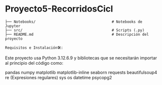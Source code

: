 # Proyecto5-RecorridosCicl 
    ├── Notebooks/                                   # Notebooks de Jupyter 
    ├── src/                                         # Scripts (.py)
    ├── README.md                                    # Descripción del proyecto

    Requisitos e Instalación🛠️:

Este proyecto usa Python 3.12.6.9 y bibliotecas que se necesitarán importar al principio del código como:

pandas
numpy
matplotlib
matplotlib-inline
seaborn
requests
beautifulsoup4
re (Expresiones regulares)
sys
os
datetime
psycopg2

